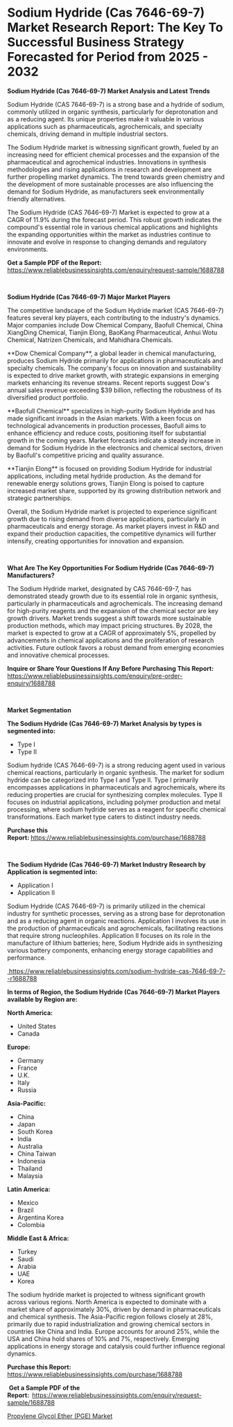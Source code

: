 <p><h1>Sodium Hydride (Cas 7646-69-7) Market Research Report: The Key To Successful Business Strategy Forecasted for Period from 2025 - 2032</h1></p><p><strong>Sodium Hydride (Cas 7646-69-7) Market Analysis and Latest Trends</strong></p>
<p><p>Sodium Hydride (CAS 7646-69-7) is a strong base and a hydride of sodium, commonly utilized in organic synthesis, particularly for deprotonation and as a reducing agent. Its unique properties make it valuable in various applications such as pharmaceuticals, agrochemicals, and specialty chemicals, driving demand in multiple industrial sectors.</p><p>The Sodium Hydride market is witnessing significant growth, fueled by an increasing need for efficient chemical processes and the expansion of the pharmaceutical and agrochemical industries. Innovations in synthesis methodologies and rising applications in research and development are further propelling market dynamics. The trend towards green chemistry and the development of more sustainable processes are also influencing the demand for Sodium Hydride, as manufacturers seek environmentally friendly alternatives.</p><p>The Sodium Hydride (CAS 7646-69-7) Market is expected to grow at a CAGR of 11.9% during the forecast period. This robust growth indicates the compound's essential role in various chemical applications and highlights the expanding opportunities within the market as industries continue to innovate and evolve in response to changing demands and regulatory environments.</p></p>
<p><strong>Get a Sample PDF of the Report:&nbsp;</strong> <a href="https://www.reliablebusinessinsights.com/enquiry/request-sample/1688788?utm_campaign=3453&utm_medium=2&utm_source=Github&utm_content=ia&utm_term=26032025&utm_id=sodium-hydride-cas-7646-69-7">https://www.reliablebusinessinsights.com/enquiry/request-sample/1688788</a></p>
<p>&nbsp;</p>
<p><strong>Sodium Hydride (Cas 7646-69-7) Major Market Players</strong></p>
<p><p>The competitive landscape of the Sodium Hydride market (CAS 7646-69-7) features several key players, each contributing to the industry's dynamics. Major companies include Dow Chemical Company, Baofull Chemical, China XiangDing Chemical, Tianjin Elong, BaoKang Pharmaceutical, Anhui Wotu Chemical, Natrizen Chemicals, and Mahidhara Chemicals.</p><p>**Dow Chemical Company**, a global leader in chemical manufacturing, produces Sodium Hydride primarily for applications in pharmaceuticals and specialty chemicals. The company's focus on innovation and sustainability is expected to drive market growth, with strategic expansions in emerging markets enhancing its revenue streams. Recent reports suggest Dow's annual sales revenue exceeding $39 billion, reflecting the robustness of its diversified product portfolio.</p><p>**Baofull Chemical** specializes in high-purity Sodium Hydride and has made significant inroads in the Asian markets. With a keen focus on technological advancements in production processes, Baofull aims to enhance efficiency and reduce costs, positioning itself for substantial growth in the coming years. Market forecasts indicate a steady increase in demand for Sodium Hydride in the electronics and chemical sectors, driven by Baofull's competitive pricing and quality assurance.</p><p>**Tianjin Elong** is focused on providing Sodium Hydride for industrial applications, including metal hydride production. As the demand for renewable energy solutions grows, Tianjin Elong is poised to capture increased market share, supported by its growing distribution network and strategic partnerships.</p><p>Overall, the Sodium Hydride market is projected to experience significant growth due to rising demand from diverse applications, particularly in pharmaceuticals and energy storage. As market players invest in R&D and expand their production capacities, the competitive dynamics will further intensify, creating opportunities for innovation and expansion.</p></p>
<p>&nbsp;</p>
<p><strong>What Are The Key Opportunities For Sodium Hydride (Cas 7646-69-7) Manufacturers?</strong></p>
<p><p>The Sodium Hydride market, designated by CAS 7646-69-7, has demonstrated steady growth due to its essential role in organic synthesis, particularly in pharmaceuticals and agrochemicals. The increasing demand for high-purity reagents and the expansion of the chemical sector are key growth drivers. Market trends suggest a shift towards more sustainable production methods, which may impact pricing structures. By 2028, the market is expected to grow at a CAGR of approximately 5%, propelled by advancements in chemical applications and the proliferation of research activities. Future outlook favors a robust demand from emerging economies and innovative chemical processes.</p></p>
<p><strong>Inquire or Share Your Questions If Any Before Purchasing This Report:</strong> <a href="https://www.reliablebusinessinsights.com/enquiry/pre-order-enquiry/1688788?utm_campaign=3453&utm_medium=2&utm_source=Github&utm_content=ia&utm_term=26032025&utm_id=sodium-hydride-cas-7646-69-7">https://www.reliablebusinessinsights.com/enquiry/pre-order-enquiry/1688788</a></p>
<p>&nbsp;</p>
<p><strong>Market Segmentation</strong></p>
<p><strong>The Sodium Hydride (Cas 7646-69-7) Market Analysis by types is segmented into:</strong></p>
<p><ul><li>Type I</li><li>Type II</li></ul></p>
<p><p>Sodium hydride (CAS 7646-69-7) is a strong reducing agent used in various chemical reactions, particularly in organic synthesis. The market for sodium hydride can be categorized into Type I and Type II. Type I primarily encompasses applications in pharmaceuticals and agrochemicals, where its reducing properties are crucial for synthesizing complex molecules. Type II focuses on industrial applications, including polymer production and metal processing, where sodium hydride serves as a reagent for specific chemical transformations. Each market type caters to distinct industry needs.</p></p>
<p><strong>Purchase this Report:&nbsp;</strong><a href="https://www.reliablebusinessinsights.com/purchase/1688788?utm_campaign=3453&utm_medium=2&utm_source=Github&utm_content=ia&utm_term=26032025&utm_id=sodium-hydride-cas-7646-69-7">https://www.reliablebusinessinsights.com/purchase/1688788</a></p>
<p>&nbsp;</p>
<p><strong>The Sodium Hydride (Cas 7646-69-7) Market Industry Research by Application is segmented into:</strong></p>
<p><ul><li>Application I</li><li>Application II</li></ul></p>
<p><p>Sodium Hydride (CAS 7646-69-7) is primarily utilized in the chemical industry for synthetic processes, serving as a strong base for deprotonation and as a reducing agent in organic reactions. Application I involves its use in the production of pharmaceuticals and agrochemicals, facilitating reactions that require strong nucleophiles. Application II focuses on its role in the manufacture of lithium batteries; here, Sodium Hydride aids in synthesizing various battery components, enhancing energy storage capabilities and performance.</p></p>
<p><a href="https://www.reliablebusinessinsights.com/sodium-hydride-cas-7646-69-7--r1688788?utm_campaign=3453&utm_medium=2&utm_source=Github&utm_content=ia&utm_term=26032025&utm_id=sodium-hydride-cas-7646-69-7">&nbsp;https://www.reliablebusinessinsights.com/sodium-hydride-cas-7646-69-7--r1688788</a></p>
<p><strong>In terms of Region, the Sodium Hydride (Cas 7646-69-7) Market Players available by Region are:</strong></p>
<p>
    <p> <strong> North America: </strong>
        <ul>
            <li>United States</li>
            <li>Canada</li>
        </ul>
        </p> 
    <p> <strong> Europe: </strong>
        <ul>
            <li>Germany</li>
            <li>France</li>
            <li>U.K.</li>
            <li>Italy</li>
            <li>Russia</li>
        </ul>
        </p> 
    <p> <strong> Asia-Pacific: </strong>
        <ul>
            <li>China</li>
            <li>Japan</li>
            <li>South Korea</li>
            <li>India</li>
            <li>Australia</li>
            <li>China Taiwan</li>
            <li>Indonesia</li>
            <li>Thailand</li>
            <li>Malaysia</li>
        </ul>
        </p> 
    <p> <strong> Latin America: </strong>
        <ul>
            <li>Mexico</li>
            <li>Brazil</li>
            <li>Argentina Korea</li>
            <li>Colombia</li>
        </ul>
        </p> 
    <p> <strong> Middle East & Africa: </strong>
        <ul>
            <li>Turkey</li>
            <li>Saudi</li>
            <li>Arabia</li>
            <li>UAE</li>
            <li>Korea</li>
        </ul>
    </p>
    </p>
<p><p>The sodium hydride market is projected to witness significant growth across various regions. North America is expected to dominate with a market share of approximately 30%, driven by demand in pharmaceuticals and chemical synthesis. The Asia-Pacific region follows closely at 28%, primarily due to rapid industrialization and growing chemical sectors in countries like China and India. Europe accounts for around 25%, while the USA and China hold shares of 10% and 7%, respectively. Emerging applications in energy storage and catalysis could further influence regional dynamics.</p></p>
<p><strong>Purchase this Report: </strong><a href="https://www.reliablebusinessinsights.com/purchase/1688788?utm_campaign=3453&utm_medium=2&utm_source=Github&utm_content=ia&utm_term=26032025&utm_id=sodium-hydride-cas-7646-69-7">https://www.reliablebusinessinsights.com/purchase/1688788</a></p>
<p>&nbsp;<strong>Get a Sample PDF of the Report:&nbsp;&nbsp;</strong><a href="https://www.reliablebusinessinsights.com/enquiry/request-sample/1688788?utm_campaign=3453&utm_medium=2&utm_source=Github&utm_content=ia&utm_term=26032025&utm_id=sodium-hydride-cas-7646-69-7">https://www.reliablebusinessinsights.com/enquiry/request-sample/1688788</a></p>
<p><strong></strong></p>
<p><p><a href="https://github.com/storcweithzg/Market-Research-Report-List-1/blob/main/propylene-glycol-ether-pge-market.md?utm_campaign=3453&utm_medium=2&utm_source=Github&utm_content=ia&utm_term=26032025&utm_id=sodium-hydride-cas-7646-69-7">Propylene Glycol Ether (PGE) Market</a></p></p>